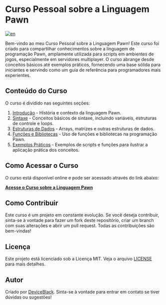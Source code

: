 # Curso Pessoal sobre a Linguagem Pawn
[![en](https://img.shields.io/badge/ENGLISH-Click%20to%20Translate-red.svg)](README.en.md)

Bem-vindo ao meu Curso Pessoal sobre a Linguagem Pawn! Este curso foi criado para compartilhar conhecimentos sobre a linguagem de programação Pawn, amplamente utilizada para scripts em ambientes de jogos, especialmente em servidores multiplayer. O curso abrange desde conceitos básicos até exemplos práticos, fornecendo uma base sólida para iniciantes e servindo como um guia de referência para programadores mais experientes.

## Conteúdo do Curso

O curso é dividido nas seguintes seções:

1. [Introdução](docs/introducao.md) - História e contexto da linguagem Pawn.
2. [Sintaxe](docs/sintaxe.md) - Conceitos básicos de sintaxe, incluindo variáveis, estruturas de controle e loops.
3. [Estruturas de Dados](docs/estruturas_dados.md) - Arrays, matrizes e outras estruturas de dados.
4. [Funções e Bibliotecas](docs/funcoes_bibliotecas.md) - Uso de funções e bibliotecas na programação Pawn.
5. [Exemplos Práticos](docs/exemplos.md) - Exemplos de scripts e funções para ilustrar a aplicação prática dos conceitos.

## Como Acessar o Curso

O curso está disponível online e pode ser acessado através do link abaixo:

[**Acesse o Curso sobre a Linguagem Pawn**](https://devicewhite.github.io/pawn-documentary/)

## Como Contribuir

Este curso é um projeto em constante evolução. Se você deseja contribuir, sinta-se à vontade para fazer um fork deste repositório, criar um branch com suas alterações e abrir um pull request. Todas as contribuições são bem-vindas!

## Licença

Este projeto está licenciado sob a Licença MIT. Veja o arquivo [LICENSE](LICENSE) para mais detalhes.

## Autor

Criado por [DeviceBlack](https://github.com/devicewhite). Sinta-se à vontade para entrar em contato se tiver dúvidas ou sugestões!
